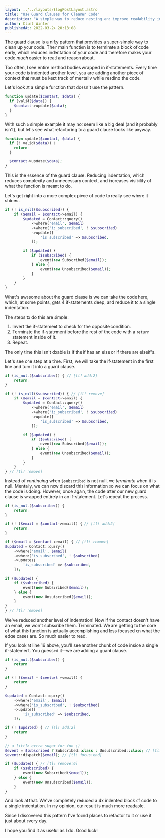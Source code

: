 ```yaml
---
layout: ../../layouts/BlogPostLayout.astro
title: "Use Guard Clauses for Cleaner Code"
description: "A simple way to reduce nesting and improve readability in your code."
author: Clint Winter
publishedAt: 2022-03-24 20:13:08
---
```


[The guard](https://github.com) clause is a nifty pattern that provides a super-simple way to clean up your code. Their main function is to terminate a block of code early, which reduces indentation of your code and therefore makes your code *much* easier to read and reason about.

Too often, I see entire method bodies wrapped in if-statements. Every time your code is indented another level, you are adding another piece of context that must be kept track of mentally while reading the code.

Let's look at a simple function that doesn't use the pattern.

```php
function update($contact, $data) {
  if (valid($data)) {
    $contact->update($data);
  }
}
```

With such a simple example it may not seem like a big deal (and it probably isn't), but let's see what refactoring to a guard clause looks like anyway.

```php
function update($contact, $data) {
  if (! valid($data)) {
    return;
  }

  $contact->update($data);
}
```

This is the essence of the guard clause. Reducing indentation, which reduces complexity and unnecessary context, and increases visibility of what the function is meant to do.

Let's get right into a more complex piece of code to really see where it shines.

```php
if (! is_null($subscribed)) {
    if ($email = $contact->email) {
        $updated = Contact::query()
            ->where('email', $email)
            ->where('is_subscribed', ! $subscribed)
            ->update([
                'is_subscribed' => $subscribed,
            ]);

        if ($updated) {
            if ($subscribed) {
                event(new Subscribed($email));
            } else {
                event(new Unsubscribed($email));
            }
        }
    }
}
```

What's awesome about the guard clause is we can take the code here, which, at some points, gets 4 if-statements deep, and reduce it to a single indentation.

The steps to do this are simple:
1. Invert the if-statement to check for the opposite condition.
2. Terminate the if-statement before the rest of the code with a `return` statement inside of it.
3. Repeat.

The only time this isn't doable is if the if has an else or if there are elseif's.

Let's see one step at a time. First, we will take the if-statement in the first line and turn it into a guard clause.

```php
if (is_null($subscribed)) { // [tl! add:2]
    return;
}

if (! is_null($subscribed)) { // [tl! remove]
    if ($email = $contact->email) {
        $updated = Contact::query()
            ->where('email', $email)
            ->where('is_subscribed', ! $subscribed)
            ->update([
                'is_subscribed' => $subscribed,
            ]);

        if ($updated) {
            if ($subscribed) {
                event(new Subscribed($email));
            } else {
                event(new Unsubscribed($email));
            }
        }
    }
} // [tl! remove]

```

Instead of *continuing* when `$subscribed` is not null, we *terminate* when it is null. Mentally, we can now discard this information so we can focus on what the code is doing. However, once again, the code after our new guard clause is wrapped entirely in an if-statement. Let's repeat the process.

```php
if (is_null($subscribed)) {
    return;
}

if (! ($email = $contact->email)) { // [tl! add:2]
    return;
}

if ($email = $contact->email) { // [tl! remove]
$updated = Contact::query()
    ->where('email', $email)
    ->where('is_subscribed', ! $subscribed)
    ->update([
        'is_subscribed' => $subscribed,
    ]);

if ($updated) {
    if ($subscribed) {
        event(new Subscribed($email));
    } else {
        event(new Unsubscribed($email));
    }
}
} // [tl! remove]
```

We've reduced another level of indentation! Now if the contact doesn't have an email, we won't subscribe them. Terminated. We are getting to the core of what this function is actually accomplishing and less focused on what the edge cases are. So much easier to read.

If you look at line 16 above, you'll see another chunk of code inside a single if-statement. You guessed it--we are adding a guard clause.

```php
if (is_null($subscribed)) {
    return;
}

if (! ($email = $contact->email)) {
    return;
}

$updated = Contact::query()
    ->where('email', $email)
    ->where('is_subscribed', ! $subscribed)
    ->update([
        'is_subscribed' => $subscribed,
    ]);

if (! $updated) { // [tl! add:2]
    return;
}

// a little extra sugar for fun ;)
$event = $subscribed ? Subscribed::class : Unsubscribed::class; // [tl! add:1]
$event::dispatch($email); // [tl! focus:end]

if ($updated) { // [tl! remove:6]
    if ($subscribed) {
        event(new Subscribed($email));
    } else {
        event(new Unsubscribed($email));
    }
}
```

And look at that. We've completely reduced a 4x indented block of code to a single indentation. In my opinion, our result is much more readable. 

Since I discovered this pattern I've found places to refactor to it or use it just about every day.

I hope you find it as useful as I do. Good luck!
